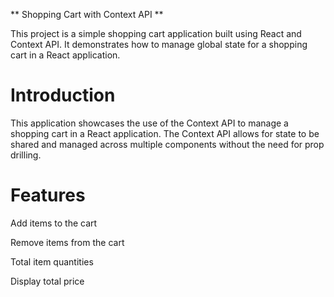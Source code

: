  ** Shopping Cart with Context API **
 
This project is a simple shopping cart application built using React and Context API. It demonstrates how to manage global state for a shopping cart in a React application.

# Introduction

This application showcases the use of the Context API to manage a shopping cart in a React application. The Context API allows for state to be shared and managed across multiple components without the need for prop drilling.

 # Features
Add items to the cart

Remove items from the cart

Total item quantities

Display total price
